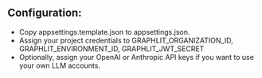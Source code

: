 ## Configuration: 
- Copy appsettings.template.json to appsettings.json.
- Assign your project credentials to GRAPHLIT_ORGANIZATION_ID, GRAPHLIT_ENVIRONMENT_ID, GRAPHLIT_JWT_SECRET
- Optionally, assign your OpenAI or Anthropic API keys if you want to use your own LLM accounts.
